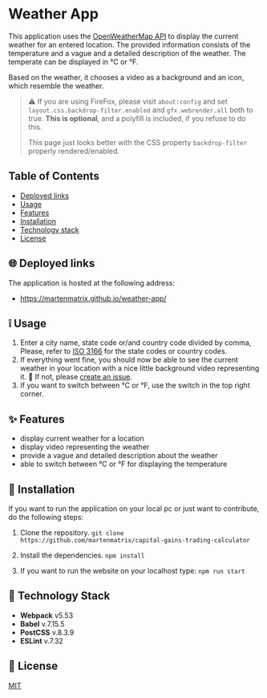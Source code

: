 # Weather App

This application uses the [OpenWeatherMap API](https://openweathermap.org/api) to display the current weather for an entered location. The provided information consists of the temperature and a vague and a detailed description of the weather. The temperate can be displayed in °C or °F.

Based on the weather, it chooses a video as a background and an icon, which resemble the weather.

> :warning: If you are using FireFox, please visit `about:config` and set `layout.css.backdrop-filter.enabled` and `gfx.webrender.all` both to true. **This is optional**, and a polyfill is included, if you refuse to do this. 
> 
> This page just looks better with the CSS property `backdrop-filter` properly rendered/enabled.

## Table of Contents
- [Deployed links](#globe_with_meridians-deployed-links)
- [Usage](#grey_exclamation-usage)
- [Features](#sparkles-features)
- [Installation](#wrench-installation)
- [Technology stack](#blue_book-technology-stack)
- [License](#scroll-license)

## :globe_with_meridians: Deployed links

The application is hosted at the following address:

- https://martenmatrix.github.io/weather-app/

## :grey_exclamation: Usage
1. Enter a city name, state code or/and country code divided by comma, Please, refer to [ISO 3166](https://www.iso.org/obp/ui/#search) for the state codes or country codes.
2. If everything went fine, you should now be able to see the current weather in your location with a  nice little background video representing it. :tada:
If not, please [create an issue](https://github.com/martenmatrix/weather-app/issues/new).
3. If you want to switch between °C or °F, use the switch in the top right corner.

## :sparkles: Features
- display current weather for a location
- display video representing the weather
- provide a vague and detailed description about the weather
- able to switch between °C or °F for displaying the temperature

##  :wrench: Installation

If you want to run the application on your local pc or just want to contribute, do the following steps:

1. Clone the repository.
	`git clone https://github.com/martenmatrix/capital-gains-trading-calculator`

2. Install the dependencies.
	`npm install`

3. If you want to run the website on your localhost type: 
	`npm run start`

## :blue_book: Technology Stack
- **Webpack** v5.53
- **Babel** v.7.15.5
- **PostCSS** v.8.3.9
- **ESLint** v.7.32
## :scroll: License
[MIT](https://github.com/martenmatrix/capital-gains-trading-calculator/blob/master/LICENSE)
